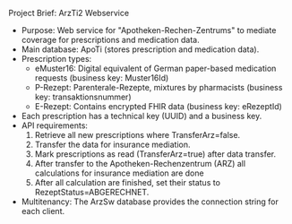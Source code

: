 Project Brief: ArzTi2 Webservice

- Purpose: Web service for "Apotheken-Rechen-Zentrums" to mediate coverage for prescriptions and medication data.
- Main database: ApoTi (stores prescription and medication data).
- Prescription types:
	- eMuster16: Digital equivalent of German paper-based medication requests (business key: Muster16Id)
	- P-Rezept: Parenterale-Rezepte, mixtures by pharmacists (business key: transaktionsnummer)
	- E-Rezept: Contains encrypted FHIR data (business key: eRezeptId)
- Each prescription has a technical key (UUID) and a business key.
- API requirements:
	1. Retrieve all new prescriptions where TransferArz=false.
	2. Transfer the data for insurance mediation.
	3. Mark prescriptions as read (TransferArz=true) after data transfer.
	4. After transfer to the Apotheken-Rechenzentrum (ARZ) all calculations for insurance mediation are done
	5. After all calculation are finished, set their status to RezeptStatus=ABGERECHNET.
- Multitenancy: The ArzSw database provides the connection string for each client.